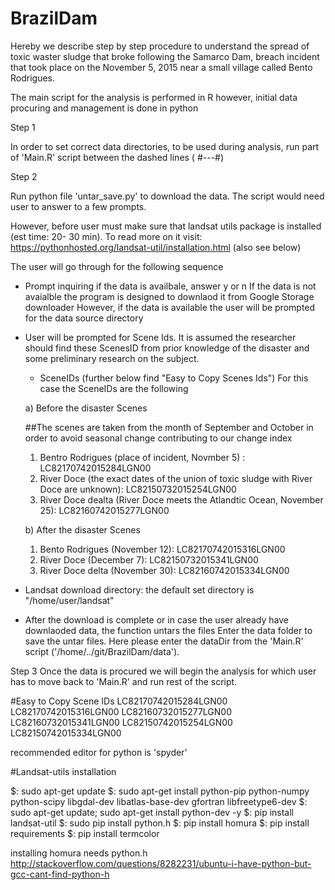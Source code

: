 # BrazilDam
Hereby we describe step by step procedure to understand the spread of toxic waster sludge that broke following the Samarco Dam,
breach incident that took place on the November 5, 2015 near a small village called Bento Rodrigues.

The main script for the analysis is performed in R however, initial data procuring and management is done in python

Step 1

In order to set correct data directories, to be used during analysis, run part of 'Main.R' script between the dashed lines ( #---#)

Step 2

Run python file 'untar_save.py' to download the data. The script would need user to answer to a few prompts. 

However, before user must make sure that landsat utils package is installed (est time: 20- 30 min). To read more on it visit:
https://pythonhosted.org/landsat-util/installation.html (also see below)

The user will go through for the following sequence

- Prompt inquiring if the data is availbale, answer y or n
    If the data is not avaialble the program is designed to downlaod it from Google Storage downloader
    However, if the data is available the user will be prompted for the data source directory

- User will be prompted for Scene Ids.
    It is assumed the researcher should find these ScenesID from prior knowledge of the disaster and some preliminary research 
on the subject.
    - SceneIDs (further below find "Easy to Copy Scenes Ids")
For this case the SceneIDs are the following

  a) Before the disaster Scenes

  ##The scenes are taken from the month of September and October in order to avoid seasonal change contributing to our change index
  
    1. Bentro Rodrigues (place of incident, Novmber 5) : LC82170742015284LGN00
    2. River Doce (the exact dates of the union of toxic sludge with River Doce are unknown): LC82150732015254LGN00
    3. River Doce dealta (River Doce meets the Atlandtic Ocean, November 25): LC82160742015277LGN00
  
  b) After the disaster Scenes
  
    1. Bento Rodrigues (November 12): LC82170742015316LGN00
    2. River Doce (December 7): LC82150732015341LGN00
    3. River Doce delta (November 30): LC82160742015334LGN00
- Landsat download directory: the default set directory is "/home/user/landsat"

- After the download is complete or in case the user already have downlaoded data, the function untars the files
  Enter the data folder to save the untar files. Here please enter the dataDir from the 'Main.R' script ('/home/../git/BrazilDam/data').

Step 3
Once the data is procured we will begin the analysis for which user has to move back to 'Main.R' and run rest of the script.

#Easy to Copy Scene IDs
LC82170742015284LGN00
LC82170742015316LGN00
LC82160732015277LGN00
LC82160732015341LGN00
LC82150742015254LGN00
LC82150742015334LGN00

recommended editor for python is 'spyder'

#Landsat-utils installation

$: sudo apt-get update
$: sudo apt-get install python-pip python-numpy python-scipy libgdal-dev libatlas-base-dev gfortran libfreetype6-dev
$: sudo apt-get  update; sudo apt-get install  python-dev -y
$: pip install landsat-util
$: sudo pip install python.h
$: pip install homura
$: pip install requirements
$: pip install termcolor

installing homura needs python.h 
http://stackoverflow.com/questions/8282231/ubuntu-i-have-python-but-gcc-cant-find-python-h

